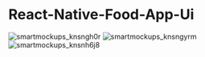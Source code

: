 # React-Native-Food-App-Ui


![smartmockups_knsngh0r](https://user-images.githubusercontent.com/64467248/115686374-fa0d2580-a30d-11eb-9763-f907cd085df2.png) ![smartmockups_knsngyrm](https://user-images.githubusercontent.com/64467248/115686672-4b1d1980-a30e-11eb-9082-8f40de299431.png) ![smartmockups_knsnh6j8](https://user-images.githubusercontent.com/64467248/115686674-4bb5b000-a30e-11eb-805a-fb0a3cc19ca1.png)


